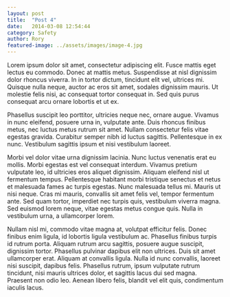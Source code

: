 ```yaml
---
layout: post
title:  "Post 4"
date:   2014-03-08 12:54:44
category: Safety
author: Rory
featured-image: ../assets/images/image-4.jpg
---
```

Lorem ipsum dolor sit amet, consectetur adipiscing elit. Fusce mattis eget
lectus eu commodo. Donec at mattis metus. Suspendisse at nisl dignissim dolor
rhoncus viverra. In in tortor dictum, tincidunt elit vel, ultrices mi. Quisque
nulla neque, auctor ac eros sit amet, sodales dignissim mauris. Ut molestie
felis nisi, ac consequat tortor consequat in. Sed quis purus consequat arcu
ornare lobortis et ut ex.

Phasellus suscipit leo porttitor, ultricies neque nec, ornare augue. Vivamus
in nunc eleifend, posuere urna in, vulputate ante. Duis rhoncus finibus metus,
nec luctus metus rutrum sit amet. Nullam consectetur felis vitae egestas
gravida. Curabitur semper nibh id luctus sagittis. Pellentesque in ex nunc.
Vestibulum sagittis ipsum et nisi vestibulum laoreet.

Morbi vel dolor vitae urna dignissim lacinia. Nunc luctus venenatis erat eu
mollis. Morbi egestas est vel consequat interdum. Vivamus pretium vulputate
leo, id ultricies eros aliquet dignissim. Aliquam eleifend nisl ut fermentum
tempus. Pellentesque habitant morbi tristique senectus et netus et malesuada
fames ac turpis egestas. Nunc malesuada tellus mi. Mauris ut nisi neque. Cras
mi mauris, convallis sit amet felis vel, tempor fermentum ante. Sed quam tortor,
imperdiet nec turpis quis, vestibulum viverra magna. Sed euismod lorem neque,
vitae egestas metus congue quis. Nulla in vestibulum urna, a ullamcorper lorem.

Nullam nisl mi, commodo vitae magna at, volutpat efficitur felis. Donec finibus
enim ligula, id lobortis ligula vestibulum ac. Phasellus finibus turpis id
rutrum porta. Aliquam rutrum arcu sagittis, posuere augue suscipit, dignissim
tortor. Phasellus pulvinar dapibus elit non ultrices. Duis sit amet ullamcorper
erat. Aliquam at convallis ligula. Nulla id nunc convallis, laoreet nisi
suscipit, dapibus felis. Phasellus rutrum, ipsum vulputate rutrum tincidunt,
nisi mauris ultrices dolor, et sagittis lacus dui sed magna. Praesent non odio
leo. Aenean libero felis, blandit vel elit quis, condimentum iaculis lacus.
